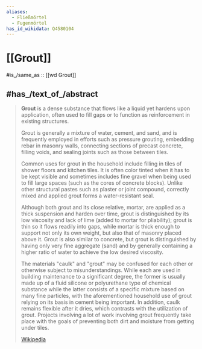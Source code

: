 ```yaml
---
aliases:
  - Fließmörtel
  - Fugenmörtel
has_id_wikidata: Q4580104
---
```


# [[Grout]] 

#is_/same_as :: [[wd Grout]]

## #has_/text_of_/abstract 

> **Grout** is a dense substance that flows like a liquid yet hardens upon application, 
> often used to fill gaps or to function as reinforcement in existing structures.  
> 
> Grout is generally a mixture of water, cement, and sand, 
> and is frequently employed in efforts such as pressure grouting, embedding rebar in masonry walls, 
> connecting sections of precast concrete, filling voids, and sealing joints such as those between tiles. 
> 
> Common uses for grout in the household include filling in tiles of shower floors and kitchen tiles. 
> It is often color tinted when it has to be kept visible 
> and sometimes includes fine gravel when being used to fill large spaces 
> (such as the cores of concrete blocks). 
> Unlike other structural pastes such as plaster or joint compound, 
> correctly mixed and applied grout forms a water-resistant seal.
>
> Although both grout and its close relative, mortar, are applied as a thick suspension and harden over time, grout is distinguished by its low viscosity and lack of lime (added to mortar for pliability); grout is thin so it flows readily into gaps, while mortar is thick enough to support not only its own weight, but also that of masonry placed above it.  Grout is also similar to concrete, but grout is distinguished by having only very fine aggregate (sand) and by generally containing a higher ratio of water to achieve the low desired viscosity.
>
> The materials "caulk" and "grout" may be confused for each other or otherwise subject to misunderstandings. While each are used in building maintenance to a significant degree, the former is usually made up of a fluid silicone or polyurethane type of chemical substance while the latter consists of a specific mixture based on many fine particles, with the aforementioned household use of grout relying on its basis in cement being important. In addition, caulk remains flexible after it dries, which contrasts with the utilization of grout. Projects involving a lot of work involving grout frequently take place with the goals of preventing both dirt and moisture from getting under tiles.
>
> [Wikipedia](https://en.wikipedia.org/wiki/Grout) 

